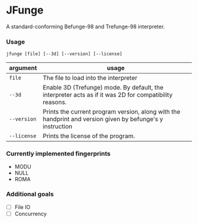 # JFunge
A standard-conforming Befunge-98 and Trefunge-98 interpreter.

### Usage
`jfunge [file] [--3d] [--version] [--license]`

| argument    | usage                                                                                                     |
|-------------|-----------------------------------------------------------------------------------------------------------|
| `file`      | The file to load into the interpreter                                                                     |
| `--3d`      | Enable 3D (Trefunge) mode. By default, the interpreter acts as if it was 2D for compatibility reasons.    |
| `--version` | Prints the current program version, along with the handprint and version given by befunge's y instruction |
| `--license` | Prints the license of the program.                                                                        |

### Currently implemented fingerprints
- MODU
- NULL
- ROMA

### Additional goals
- [ ] File IO
- [ ] Concurrency
